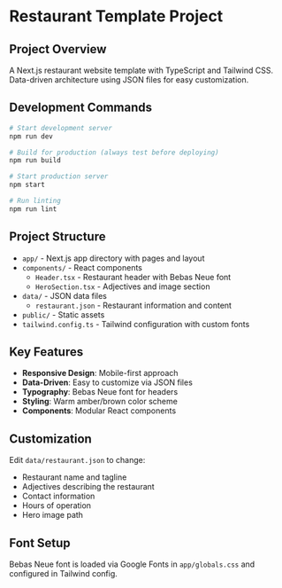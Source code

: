 # Restaurant Template Project

## Project Overview
A Next.js restaurant website template with TypeScript and Tailwind CSS. Data-driven architecture using JSON files for easy customization.

## Development Commands
```bash
# Start development server
npm run dev

# Build for production (always test before deploying)
npm run build

# Start production server
npm start

# Run linting
npm run lint
```

## Project Structure
- `app/` - Next.js app directory with pages and layout
- `components/` - React components
  - `Header.tsx` - Restaurant header with Bebas Neue font
  - `HeroSection.tsx` - Adjectives and image section
- `data/` - JSON data files
  - `restaurant.json` - Restaurant information and content
- `public/` - Static assets
- `tailwind.config.ts` - Tailwind configuration with custom fonts

## Key Features
- **Responsive Design**: Mobile-first approach
- **Data-Driven**: Easy to customize via JSON files
- **Typography**: Bebas Neue font for headers
- **Styling**: Warm amber/brown color scheme
- **Components**: Modular React components

## Customization
Edit `data/restaurant.json` to change:
- Restaurant name and tagline
- Adjectives describing the restaurant
- Contact information
- Hours of operation
- Hero image path

## Font Setup
Bebas Neue font is loaded via Google Fonts in `app/globals.css` and configured in Tailwind config.